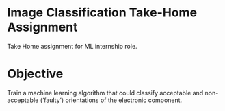 # Image Classification Take-Home Assignment
Take Home assignment for ML internship role.
 
# Objective
Train a machine learning algorithm that could classify acceptable and non-acceptable (‘faulty’) orientations of the electronic component.
